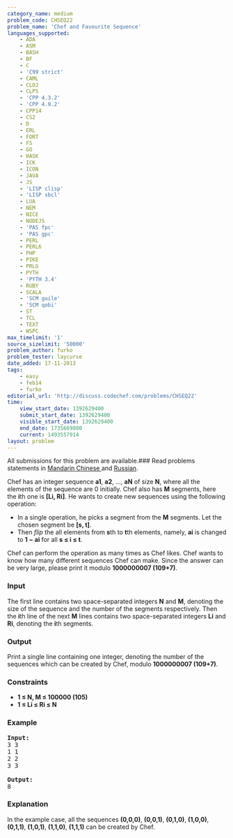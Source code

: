 ```yaml
---
category_name: medium
problem_code: CHSEQ22
problem_name: 'Chef and Favourite Sequence'
languages_supported:
    - ADA
    - ASM
    - BASH
    - BF
    - C
    - 'C99 strict'
    - CAML
    - CLOJ
    - CLPS
    - 'CPP 4.3.2'
    - 'CPP 4.9.2'
    - CPP14
    - CS2
    - D
    - ERL
    - FORT
    - FS
    - GO
    - HASK
    - ICK
    - ICON
    - JAVA
    - JS
    - 'LISP clisp'
    - 'LISP sbcl'
    - LUA
    - NEM
    - NICE
    - NODEJS
    - 'PAS fpc'
    - 'PAS gpc'
    - PERL
    - PERL6
    - PHP
    - PIKE
    - PRLG
    - PYTH
    - 'PYTH 3.4'
    - RUBY
    - SCALA
    - 'SCM guile'
    - 'SCM qobi'
    - ST
    - TCL
    - TEXT
    - WSPC
max_timelimit: '1'
source_sizelimit: '50000'
problem_author: furko
problem_tester: laycurse
date_added: 17-11-2013
tags:
    - easy
    - feb14
    - furko
editorial_url: 'http://discuss.codechef.com/problems/CHSEQ22'
time:
    view_start_date: 1392629400
    submit_start_date: 1392629400
    visible_start_date: 1392629400
    end_date: 1735669800
    current: 1493557914
layout: problem
---
```

All submissions for this problem are available.###  Read problems statements in [Mandarin Chinese ](http://www.codechef.com/download/translated/FEB14/mandarin/CHSEQ22.pdf) and [Russian](http://www.codechef.com/download/translated/FEB14/russian/CHSEQ22.pdf).

Chef has an integer sequence **a1**, **a2**, ..., **aN** of size **N**, where all the elements of the sequence are 0 initially. Chef also has **M** segments, here the **i**th one is **\[Li, Ri\]**. He wants to create new sequences using the following operation:

- In a single operation, he picks a segment from the **M** segments. Let the chosen segment be **\[s, t\]**.
- Then *flip* the all elements from **s**th to **t**th elements, namely, **ai** is changed to **1 − ai** for all **s ≤ i ≤ t**.

Chef can perform the operation as many times as Chef likes. Chef wants to know how many different sequences Chef can make. Since the answer can be very large, please print it modulo **1000000007 (109+7)**.

### Input

The first line contains two space-separated integers **N** and **M**, denoting the size of the sequence and the number of the segments respectively. Then the **i**th line of the next **M** lines contains two space-separated integers **Li** and **Ri**, denoting the **i**th segments.

### Output

Print a single line containing one integer, denoting the number of the sequences which can be created by Chef, modulo **1000000007 (109+7)**.

### Constraints

- **1 ≤ N, M ≤ 100000 (105)**
- **1 ≤ Li ≤ Ri ≤ N**

### Example

<pre>
<b>Input:</b>
3 3
1 1
2 2
3 3

<b>Output:</b>
8
</pre>
### Explanation

In the example case, all the sequences **(0,0,0)**, **(0,0,1)**, **(0,1,0)**, **(1,0,0)**, **(0,1,1)**, **(1,0,1)**, **(1,1,0)**, **(1,1,1)** can be created by Chef.
